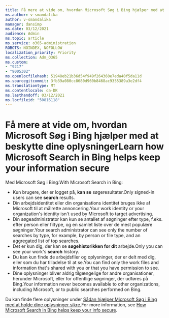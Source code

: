 ```yaml
---
title: Få mere at vide om, hvordan Microsoft Søg i Bing hjælper med at beskytte dine oplysninger
ms.author: v-smandalika
author: v-smandalika
manager: dansimp
ms.date: 03/12/2021
audience: Admin
ms.topic: article
ms.service: o365-administration
ROBOTS: NOINDEX, NOFOLLOW
localization_priority: Priority
ms.collection: Adm_O365
ms.custom:
- "9217"
- "9005302"
ms.openlocfilehash: 51948eb21b36d54f949f264360e7eda40f5da11d
ms.sourcegitcommit: 3fb39a080cc8680d960b8468ac9355389a3e2df4
ms.translationtype: MT
ms.contentlocale: da-DK
ms.lasthandoff: 03/12/2021
ms.locfileid: "50816118"
---
```

# <a name="learn-how-microsoft-search-in-bing-helps-keep-your-information-secure"></a><span data-ttu-id="51275-102">Få mere at vide om, hvordan Microsoft Søg i Bing hjælper med at beskytte dine oplysninger</span><span class="sxs-lookup"><span data-stu-id="51275-102">Learn how Microsoft Search in Bing helps keep your information secure</span></span>

<span data-ttu-id="51275-103">Med Microsoft Søg i Bing:</span><span class="sxs-lookup"><span data-stu-id="51275-103">With Microsoft Search in Bing:</span></span>

- <span data-ttu-id="51275-104">Kun brugere, der er logget på, **kan se** søgeresultater.</span><span class="sxs-lookup"><span data-stu-id="51275-104">Only signed-in users can see **search** results.</span></span>
- <span data-ttu-id="51275-105">Din arbejdsidentitet eller din organisations identitet bruges ikke af Microsoft til at målrette annoncering.</span><span class="sxs-lookup"><span data-stu-id="51275-105">Your work identity or your organization's identity isn't used by Microsoft to target advertising.</span></span>
- <span data-ttu-id="51275-106">Din søgeadministrator kan kun se antallet af søgninger efter type, f.eks. efter person eller filtype, og en samlet liste over de mest populære søgninger.</span><span class="sxs-lookup"><span data-stu-id="51275-106">Your search administrator can see only the number of searches by type, for example, by person or file type, and an aggregated list of top searches.</span></span>
- <span data-ttu-id="51275-107">Det er kun dig, der kan se **søgehistorikken for dit** arbejde.</span><span class="sxs-lookup"><span data-stu-id="51275-107">Only you can see your work's **search** history.</span></span>
- <span data-ttu-id="51275-108">Du kan kun finde de arbejdsfiler og oplysninger, der er delt med dig, eller som du har tilladelse til at se.</span><span class="sxs-lookup"><span data-stu-id="51275-108">You can find only the work files and information that's shared with you or that you have permission to see.</span></span>
- <span data-ttu-id="51275-109">Dine oplysninger bliver aldrig tilgængelige for andre organisationer, herunder Microsoft, eller for offentlige søgninger, der udføres på Bing.</span><span class="sxs-lookup"><span data-stu-id="51275-109">Your information never becomes available to other organizations, including Microsoft, or to public searches performed on Bing.</span></span>

<span data-ttu-id="51275-110">Du kan finde flere oplysninger under [Sådan hjælper Microsoft Søg i Bing med at holde dine oplysninger sikre.](https://support.microsoft.com/office/how-microsoft-search-in-bing-helps-keep-your-info-secure-cbce46ae-bb1f-4d0e-86f1-5984f4589113)</span><span class="sxs-lookup"><span data-stu-id="51275-110">For more information, see [How Microsoft Search in Bing helps keep your info secure](https://support.microsoft.com/office/how-microsoft-search-in-bing-helps-keep-your-info-secure-cbce46ae-bb1f-4d0e-86f1-5984f4589113).</span></span>

